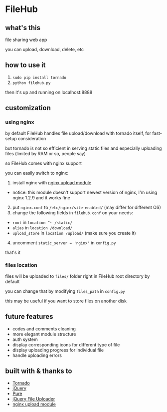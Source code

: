 # FileHub

## what's this

file sharing web app

you can upload, download, delete, etc

## how to use it

1. `sudo pip install tornado`
2. `python filehub.py`

then it's up and running on localhost:8888

## customization

### using nginx

by default FileHub handles file upload/download with tornado itself, for fast-setup consideration

but tornado is not so efficient in serving static files and especially uploading files (limited by RAM or so, people say)

so FileHub comes with nginx support

you can easily switch to nginx:

1. install nginx with [nginx upload module](https://github.com/vkholodkov/nginx-upload-module)
  - notice: this module doesn't support newest version of nginx, I'm using nginx 1.2.9 and it works fine
2. put `nginx.conf` to `/etc/nginx/site-enabled/` (may differ for different OS)
3. change the following fields in `filehub.conf` on your needs:
  - `root` in `location ^~ /static/`
  - `alias` in `location /download/`
  - `upload_store` in `location /upload/` (make sure you create it)
4. uncomment `static_server = 'nginx'` in `config.py`

that's it

### files location

files will be uploaded to `files/` folder right in FileHub root directory by default

you can change that by modifying `files_path` in `config.py`

this may be useful if you want to store files on another disk

## future features

- codes and comments cleaning
- more elegant module structure
- auth system
- display corresponding icons for different type of file
- display uploading progress for individual file
- handle uploading errors

## built with & thanks to

- [Tornado](https://github.com/facebook/tornado)
- [jQuery](https://github.com/jquery/jquery)
- [Pure](https://github.com/yui/pure)
- [jQuery File Uploader](https://github.com/blueimp/jQuery-File-Upload)
- [nginx upload module](https://github.com/vkholodkov/nginx-upload-module)
